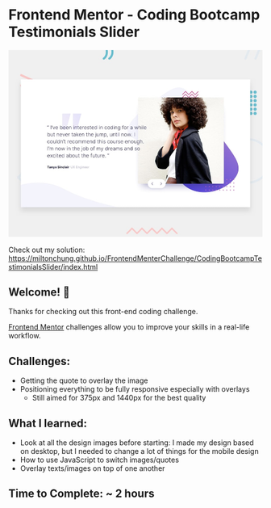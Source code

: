 # Frontend Mentor - Coding Bootcamp Testimonials Slider

![Design preview for the Coding Bootcamp Testimonials Slider coding challenge](./design/desktop-preview.jpg)

Check out my solution: https://miltonchung.github.io/FrontendMenterChallenge/CodingBootcampTestimonialsSlider/index.html

## Welcome! 👋

Thanks for checking out this front-end coding challenge.

[Frontend Mentor](https://www.frontendmentor.io) challenges allow you to improve your skills in a real-life workflow.

## Challenges:

- Getting the quote to overlay the image
- Positioning everything to be fully responsive especially with overlays
  - Still aimed for 375px and 1440px for the best quality

## What I learned:

- Look at all the design images before starting: I made my design based on desktop, but I needed to change a lot of things for the mobile design
- How to use JavaScript to switch images/quotes
- Overlay texts/images on top of one another

## Time to Complete: ~ 2 hours
